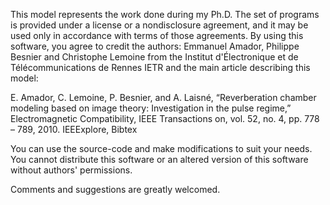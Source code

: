 This model represents the work done during my Ph.D. The set of programs is provided under a license or a nondisclosure agreement, and it may be used only in accordance with terms of those agreements. By using this software, you agree to credit the authors: Emmanuel Amador, Philippe Besnier and Christophe Lemoine from the Institut d'Électronique et de Télécommunications de Rennes IETR and the main article describing this model:

E. Amador, C. Lemoine, P. Besnier, and A. Laisné, “Reverberation chamber modeling based on image theory: Investigation in the pulse regime,” Electromagnetic Compatibility, IEEE Transactions on, vol. 52, no. 4, pp. 778 – 789, 2010. IEEExplore, Bibtex

You can use the source-code and make modifications to suit your needs. You cannot distribute this software or an altered version of this software without authors' permissions.

Comments and suggestions are greatly welcomed.
